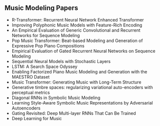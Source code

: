 <h2> Music Modeling Papers</h2>

<ul>

                             

 <li><a target="_blank" href="https://github.com/manjunath5496/Music-Modeling-Papers/blob/master/mm(1).pdf" style="text-decoration:none;">R-Transformer: Recurrent Neural Network Enhanced Transformer</a></li>

 <li><a target="_blank" href="https://github.com/manjunath5496/Music-Modeling-Papers/blob/master/mm(2).pdf" style="text-decoration:none;">Improving Polyphonic Music Models with Feature-Rich Encoding</a></li>

<li><a target="_blank" href="https://github.com/manjunath5496/Music-Modeling-Papers/blob/master/mm(3).pdf" style="text-decoration:none;">An Empirical Evaluation of Generic Convolutional and Recurrent Networks for Sequence Modeling</a></li>
 <li><a target="_blank" href="https://github.com/manjunath5496/Music-Modeling-Papers/blob/master/mm(4).pdf" style="text-decoration:none;">Pop Music Transformer: Beat-based Modeling and Generation of Expressive Pop Piano Compositions</a></li>                              
<li><a target="_blank" href="https://github.com/manjunath5496/Music-Modeling-Papers/blob/master/mm(5).pdf" style="text-decoration:none;">Empirical Evaluation of
Gated Recurrent Neural Networks on Sequence Modeling</a></li>
<li><a target="_blank" href="https://github.com/manjunath5496/Music-Modeling-Papers/blob/master/mm(6).pdf" style="text-decoration:none;">Sequential Neural Models with Stochastic Layers</a></li>
 <li><a target="_blank" href="https://github.com/manjunath5496/Music-Modeling-Papers/blob/master/mm(7).pdf" style="text-decoration:none;">LSTM: A Search Space Odyssey</a></li>

 <li><a target="_blank" href="https://github.com/manjunath5496/Music-Modeling-Papers/blob/master/mm(8).pdf" style="text-decoration:none;"> Enabling Factorized Piano Music Modeling and Generation with the MAESTRO Dataset </a></li>
   <li><a target="_blank" href="https://github.com/manjunath5496/Music-Modeling-Papers/blob/master/mm(9).pdf" style="text-decoration:none;">Music Transformer: Generating Music with Long-Term Structure</a></li>
  
   
 <li><a target="_blank" href="https://github.com/manjunath5496/Music-Modeling-Papers/blob/master/mm(10).pdf" style="text-decoration:none;">Generative timbre spaces: regularizing variational auto-encoders with perceptual metrics</a></li>                              
<li><a target="_blank" href="https://github.com/manjunath5496/Music-Modeling-Papers/blob/master/mm(11).pdf" style="text-decoration:none;">Diagonal RNNs in Symbolic Music Modeling</a></li>
<li><a target="_blank" href="https://github.com/manjunath5496/Music-Modeling-Papers/blob/master/mm(12).pdf" style="text-decoration:none;">Learning Style-Aware Symbolic Music Representations by Adversarial Autoencoders</a></li>
<li><a target="_blank" href="https://github.com/manjunath5496/Music-Modeling-Papers/blob/master/mm(13).pdf" style="text-decoration:none;">Gating Revisited: Deep Multi-layer RNNs That Can Be Trained</a></li>

<li><a target="_blank" href="https://github.com/manjunath5496/Music-Modeling-Papers/blob/master/mm(14).pdf" style="text-decoration:none;">Deep Learning for Music</a></li>

</ul>
                              
